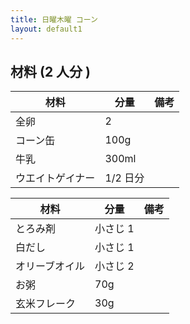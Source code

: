 ```yaml
---
title: 日曜木曜 コーン
layout: default1
---
```

## 材料 (2 人分 )

| 材料 | 分量 | 備考 |
| --- | --- | ---- |
| 全卵 | 2 | |
| コーン缶 | 100g | |
| 牛乳 | 300ml | |
| ウエイトゲイナー | 1/2 日分 | |

| 材料 | 分量 | 備考 |
| --- | --- | ---- |
| とろみ剤 | 小さじ 1 | |
| 白だし | 小さじ 1 | |
| オリーブオイル | 小さじ 2 | |
| お粥 | 70g | |
| 玄米フレーク | 30g | |
